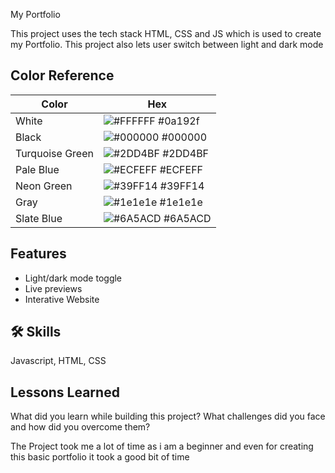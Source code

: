 
My Portfolio

This project uses the tech stack HTML, CSS and JS which is used to create my Portfolio. This project also lets user switch between light and dark mode
## Color Reference

| Color             | Hex                                                                |
| ----------------- | ------------------------------------------------------------------ |
| White | ![#FFFFFF](https://via.placeholder.com/10/ffffff?text=+) #0a192f |
| Black | ![#000000](https://via.placeholder.com/10/000000?text=+) #000000|
| Turquoise Green| ![#2DD4BF](https://via.placeholder.com/10/2DD4BF?text=+) #2DD4BF |
| Pale Blue| ![#ECFEFF](https://via.placeholder.com/10/ECFEFF?text=+) #ECFEFF |
| Neon Green | ![#39FF14](https://via.placeholder.com/10/39FF14?text=+) #39FF14 |
| Gray | ![#1e1e1e](https://via.placeholder.com/10/1e1e1e?text=+) #1e1e1e |
| Slate Blue | ![#6A5ACD](https://via.placeholder.com/10/6A5ACD?text=+) #6A5ACD |


## Features

- Light/dark mode toggle
- Live previews
- Interative Website


## 🛠 Skills
Javascript, HTML, CSS


## Lessons Learned

What did you learn while building this project? What challenges did you face and how did you overcome them?

The Project took me a lot of time as i am a beginner and even for creating this basic portfolio it took a good bit of time
